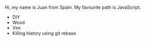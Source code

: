 Hi, my name is Juan from Spain.
My favourite path is JavaScript.
* DIY
* Wood
* Vim
* Killing history using git rebase
